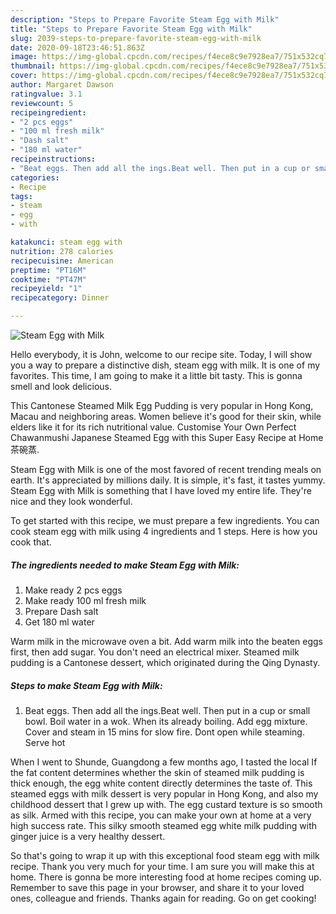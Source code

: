 ```yaml
---
description: "Steps to Prepare Favorite Steam Egg with Milk"
title: "Steps to Prepare Favorite Steam Egg with Milk"
slug: 2039-steps-to-prepare-favorite-steam-egg-with-milk
date: 2020-09-18T23:46:51.863Z
image: https://img-global.cpcdn.com/recipes/f4ece8c9e7928ea7/751x532cq70/steam-egg-with-milk-recipe-main-photo.jpg
thumbnail: https://img-global.cpcdn.com/recipes/f4ece8c9e7928ea7/751x532cq70/steam-egg-with-milk-recipe-main-photo.jpg
cover: https://img-global.cpcdn.com/recipes/f4ece8c9e7928ea7/751x532cq70/steam-egg-with-milk-recipe-main-photo.jpg
author: Margaret Dawson
ratingvalue: 3.1
reviewcount: 5
recipeingredient:
- "2 pcs eggs"
- "100 ml fresh milk"
- "Dash salt"
- "180 ml water"
recipeinstructions:
- "Beat eggs. Then add all the ings.Beat well. Then put in a cup or small bowl. Boil water in a wok. When its already boiling. Add egg mixture. Cover and steam in 15 mins for slow fire. Dont open while steaming. Serve hot"
categories:
- Recipe
tags:
- steam
- egg
- with

katakunci: steam egg with 
nutrition: 278 calories
recipecuisine: American
preptime: "PT16M"
cooktime: "PT47M"
recipeyield: "1"
recipecategory: Dinner

---
```



![Steam Egg with Milk](https://img-global.cpcdn.com/recipes/f4ece8c9e7928ea7/751x532cq70/steam-egg-with-milk-recipe-main-photo.jpg)

Hello everybody, it is John, welcome to our recipe site. Today, I will show you a way to prepare a distinctive dish, steam egg with milk. It is one of my favorites. This time, I am going to make it a little bit tasty. This is gonna smell and look delicious.

This Cantonese Steamed Milk Egg Pudding is very popular in Hong Kong, Macau and neighboring areas. Women believe it&#39;s good for their skin, while elders like it for its rich nutritional value. Customise Your Own Perfect Chawanmushi Japanese Steamed Egg with this Super Easy Recipe at Home 茶碗蒸.

Steam Egg with Milk is one of the most favored of recent trending meals on earth. It's appreciated by millions daily. It is simple, it's fast, it tastes yummy. Steam Egg with Milk is something that I have loved my entire life. They're nice and they look wonderful.


To get started with this recipe, we must prepare a few ingredients. You can cook steam egg with milk using 4 ingredients and 1 steps. Here is how you cook that.

<!--inarticleads1-->

##### The ingredients needed to make Steam Egg with Milk:

1. Make ready 2 pcs eggs
1. Make ready 100 ml fresh milk
1. Prepare Dash salt
1. Get 180 ml water


Warm milk in the microwave oven a bit. Add warm milk into the beaten eggs first, then add sugar. You don&#39;t need an electrical mixer. Steamed milk pudding is a Cantonese dessert, which originated during the Qing Dynasty. 

<!--inarticleads2-->

##### Steps to make Steam Egg with Milk:

1. Beat eggs. Then add all the ings.Beat well. Then put in a cup or small bowl. Boil water in a wok. When its already boiling. Add egg mixture. Cover and steam in 15 mins for slow fire. Dont open while steaming. Serve hot


When I went to Shunde, Guangdong a few months ago, I tasted the local If the fat content determines whether the skin of steamed milk pudding is thick enough, the egg white content directly determines the taste of. This steamed eggs with milk dessert is very popular in Hong Kong, and also my childhood dessert that I grew up with. The egg custard texture is so smooth as silk. Armed with this recipe, you can make your own at home at a very high success rate. This silky smooth steamed egg white milk pudding with ginger juice is a very healthy dessert. 

So that's going to wrap it up with this exceptional food steam egg with milk recipe. Thank you very much for your time. I am sure you will make this at home. There is gonna be more interesting food at home recipes coming up. Remember to save this page in your browser, and share it to your loved ones, colleague and friends. Thanks again for reading. Go on get cooking!
